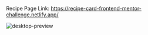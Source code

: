 Recipe Page
Link: https://recipe-card-frontend-mentor-challenge.netlify.app/

![desktop-preview](https://github.com/yarlinlynn/frontend-mentor-recipe-page/assets/140059481/49cd6094-cb58-4ca0-8131-4204c27c1324)
